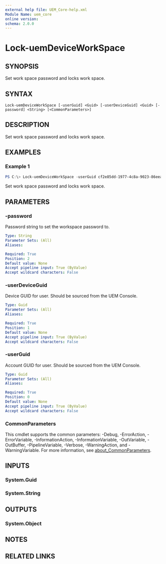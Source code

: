 ```yaml
---
external help file: UEM_Core-help.xml
Module Name: uem_core
online version:
schema: 2.0.0
---
```


# Lock-uemDeviceWorkSpace

## SYNOPSIS
Set work space password and locks work space.

## SYNTAX

```
Lock-uemDeviceWorkSpace [-userGuid] <Guid> [-userDeviceGuid] <Guid> [-password] <String> [<CommonParameters>]
```

## DESCRIPTION
Set work space password and locks work space.

## EXAMPLES

### Example 1
```powershell
PS C:\> Lock-uemDeviceWorkSpace -userGuid cf2e85dd-1977-4c8a-9023-86eea5e233c6 -userDeviceGuid 60d360cb-7e8d-49ba-a902-c8ce8678cde2 -password 'password'
```

Set work space password and locks work space.

## PARAMETERS

### -password
Password string to set the workspace password to.

```yaml
Type: String
Parameter Sets: (All)
Aliases:

Required: True
Position: 2
Default value: None
Accept pipeline input: True (ByValue)
Accept wildcard characters: False
```

### -userDeviceGuid
Device GUID for user.  Should be sourced from the UEM Console.

```yaml
Type: Guid
Parameter Sets: (All)
Aliases:

Required: True
Position: 1
Default value: None
Accept pipeline input: True (ByValue)
Accept wildcard characters: False
```

### -userGuid
Account GUID for user.  Should be sourced from the UEM Console.

```yaml
Type: Guid
Parameter Sets: (All)
Aliases:

Required: True
Position: 0
Default value: None
Accept pipeline input: True (ByValue)
Accept wildcard characters: False
```

### CommonParameters
This cmdlet supports the common parameters: -Debug, -ErrorAction, -ErrorVariable, -InformationAction, -InformationVariable, -OutVariable, -OutBuffer, -PipelineVariable, -Verbose, -WarningAction, and -WarningVariable. For more information, see [about_CommonParameters](http://go.microsoft.com/fwlink/?LinkID=113216).

## INPUTS

### System.Guid

### System.String

## OUTPUTS

### System.Object
## NOTES

## RELATED LINKS

